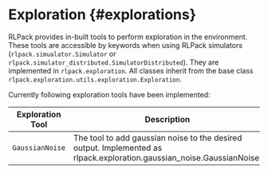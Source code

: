 # Exploration {#explorations}

RLPack provides in-built tools to perform exploration in the environment. These tools are accessible by keywords
when using RLPack simulators (`rlpack.simualator.Simulator` or `rlpack.simulator_distributed.SimulatorDistributed`). 
They are implemented in `rlpack.exploration`. All classes inherit from the base class 
`rlpack.exploration.utils.exploration.Exploration`.

Currently following exploration tools have been implemented: 

| Exploration Tool | Description                                                                                                           | Keyword            |
|------------------|-----------------------------------------------------------------------------------------------------------------------|--------------------|
| `GaussianNoise`  | The tool to add gaussian noise to the desired output. Implemented as rlpack.exploration.gaussian_noise.GaussianNoise. | `"gaussian_noise"` |

